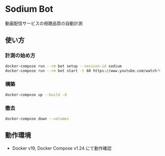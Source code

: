 # Sodium Bot

動画配信サービスの視聴品質の自動計測

## 使い方

### 計測の始め方

```sh
docker-compose run --rm bot setup --session-id sodium
docker-compose run --rm bot start -t 60 https://www.youtube.com/watch?v=mY6sChi65oU
```

### 構築

```sh
docker-compose up --build -d
```

### 撤去

```sh
docker-compose down --volumes
```

## 動作環境

- Docker v19, Docker Compose v1.24 にて動作確認
